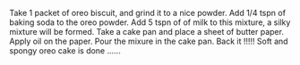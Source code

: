 Take 1 packet of oreo biscuit, and grind it to a nice powder.
Add 1/4 tspn of baking soda to the oreo powder.
Add 5 tspn of of milk to this mixture, a silky mixture will be formed.
Take a cake pan and place a sheet of butter paper.
Apply oil on the paper.
Pour the mixure in the cake pan.
Back it !!!!! 
Soft and spongy oreo cake is done  ......
